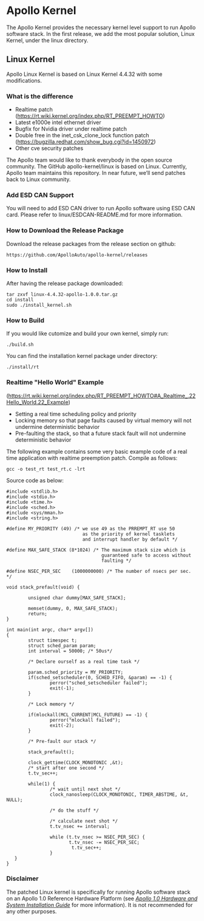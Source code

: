 # Apollo Kernel

The Apollo Kernel provides the necessary kernel level support to run Apollo software stack.
In the first release, we add the most popular solution, Linux Kernel, under the linux directory.

## Linux Kernel

Apollo Linux Kernel is based on Linux Kernel 4.4.32 with some modifications.

### What is the difference

  * Realtime patch (https://rt.wiki.kernel.org/index.php/RT_PREEMPT_HOWTO)
  * Latest e1000e intel ethernet driver
  * Bugfix for Nvidia driver under realtime patch
  * Double free in the inet_csk_clone_lock function patch (https://bugzilla.redhat.com/show_bug.cgi?id=1450972)
  * Other cve security patches

The Apollo team would like to thank everybody in the open source community. The GitHub apollo-kernel/linux is based on Linux. Currently, Apollo team maintains this repository. In near future, we’ll send patches back to Linux community.

### Add ESD CAN Support

You will need to add ESD CAN driver to run Apollo software using ESD CAN card. Please refer to linux/ESDCAN-README.md for more information.

### How to Download the Release Package

Download the release packages from the release section on github:

```
https://github.com/ApolloAuto/apollo-kernel/releases
```

### How to Install

After having the release package downloaded:

```
tar zxvf linux-4.4.32-apollo-1.0.0.tar.gz
cd install
sudo ./install_kernel.sh
```

### How to Build


If you would like cutomize and build your own kernel, simply run:

```
./build.sh
```

You can find the installation kernel package under directory:

```
./install/rt
```

### Realtime "Hello World" Example
(https://rt.wiki.kernel.org/index.php/RT_PREEMPT_HOWTO#A_Realtime_.22Hello_World.22_Example)

* Setting a real time scheduling policy and priority
* Locking memory so that page faults caused by virtual memory will not undermine deterministic behavior
* Pre-faulting the stack, so that a future stack fault will not undermine deterministic behavior

The following example contains some very basic example code of a real time application with realtime preemption patch. Compile as follows:
```
gcc -o test_rt test_rt.c -lrt
```

Source code as below:
```
#include <stdlib.h>
#include <stdio.h>
#include <time.h>
#include <sched.h>
#include <sys/mman.h>
#include <string.h>

#define MY_PRIORITY (49) /* we use 49 as the PRREMPT_RT use 50
                            as the priority of kernel tasklets
                            and interrupt handler by default */

#define MAX_SAFE_STACK (8*1024) /* The maximum stack size which is
                                   guaranteed safe to access without
                                   faulting */

#define NSEC_PER_SEC    (1000000000) /* The number of nsecs per sec. */

void stack_prefault(void) {

        unsigned char dummy[MAX_SAFE_STACK];

        memset(dummy, 0, MAX_SAFE_STACK);
        return;
}

int main(int argc, char* argv[])
{
        struct timespec t;
        struct sched_param param;
        int interval = 50000; /* 50us*/

        /* Declare ourself as a real time task */

        param.sched_priority = MY_PRIORITY;
        if(sched_setscheduler(0, SCHED_FIFO, &param) == -1) {
                perror("sched_setscheduler failed");
                exit(-1);
        }

        /* Lock memory */

        if(mlockall(MCL_CURRENT|MCL_FUTURE) == -1) {
                perror("mlockall failed");
                exit(-2);
        }

        /* Pre-fault our stack */

        stack_prefault();

        clock_gettime(CLOCK_MONOTONIC ,&t);
        /* start after one second */
        t.tv_sec++;

        while(1) {
                /* wait until next shot */
                clock_nanosleep(CLOCK_MONOTONIC, TIMER_ABSTIME, &t, NULL);

                /* do the stuff */

                /* calculate next shot */
                t.tv_nsec += interval;

                while (t.tv_nsec >= NSEC_PER_SEC) {
                       t.tv_nsec -= NSEC_PER_SEC;
                        t.tv_sec++;
                }
   }
}
```

### Disclaimer
The patched Linux kernel is specifically for running Apollo software stack on an Apollo 1.0 Reference Hardware Platform (see [*Apollo 1.0 Hardware and System Installation Guide*](https://github.com/ApolloAuto/apollo/blob/master/docs/quickstart/apollo_1_0_hardware_system_installation_guide.md) for more information). It is not recommended for any other purposes.
